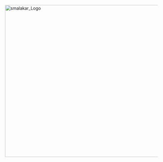 <div class="container">
    <img src="https://raw.githubusercontent.com/smalakargh/mycode/refs/heads/main/gitReadmePic.jpg?token=GHSAT0AAAAAACYPP3B6XWXMGVQRHXT6CCMQZYBFXAQ" alt="smalakar_Logo" style="width:700px; height:500px;">
</div>
